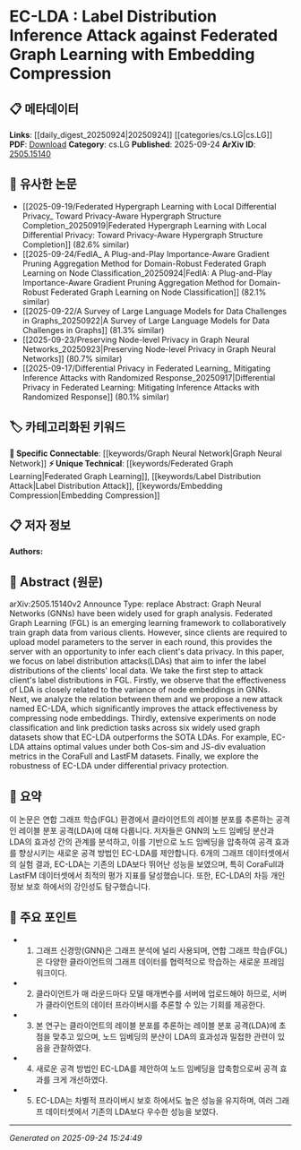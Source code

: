 <!-- KEYWORD_LINKING_METADATA:
{
  "processed_timestamp": "2025-09-24T15:24:49.181938",
  "vocabulary_version": "1.0",
  "selected_keywords": [
    "Graph Neural Network",
    "Federated Graph Learning",
    "Label Distribution Attack",
    "Embedding Compression"
  ],
  "rejected_keywords": [],
  "similarity_scores": {
    "Graph Neural Network": 0.88,
    "Federated Graph Learning": 0.82,
    "Label Distribution Attack": 0.81,
    "Embedding Compression": 0.79
  },
  "extraction_method": "AI_prompt_based",
  "budget_applied": true,
  "candidates_json": {
    "candidates": [
      {
        "surface": "Graph Neural Networks",
        "canonical": "Graph Neural Network",
        "aliases": [
          "GNN",
          "Graph Networks"
        ],
        "category": "specific_connectable",
        "rationale": "Graph Neural Networks are central to the study and provide strong connectivity to related graph-based learning concepts.",
        "novelty_score": 0.45,
        "connectivity_score": 0.92,
        "specificity_score": 0.85,
        "link_intent_score": 0.88
      },
      {
        "surface": "Federated Graph Learning",
        "canonical": "Federated Graph Learning",
        "aliases": [
          "FGL"
        ],
        "category": "unique_technical",
        "rationale": "Federated Graph Learning is a unique approach discussed in the paper, offering novel insights into collaborative graph learning.",
        "novelty_score": 0.75,
        "connectivity_score": 0.68,
        "specificity_score": 0.88,
        "link_intent_score": 0.82
      },
      {
        "surface": "Label Distribution Attack",
        "canonical": "Label Distribution Attack",
        "aliases": [
          "LDA"
        ],
        "category": "unique_technical",
        "rationale": "The concept of Label Distribution Attack is a key focus of the paper, providing a unique angle on privacy concerns in federated learning.",
        "novelty_score": 0.78,
        "connectivity_score": 0.65,
        "specificity_score": 0.87,
        "link_intent_score": 0.81
      },
      {
        "surface": "Embedding Compression",
        "canonical": "Embedding Compression",
        "aliases": [
          "EC"
        ],
        "category": "unique_technical",
        "rationale": "Embedding Compression is a novel technique proposed in the paper to enhance attack effectiveness, linking to broader compression strategies.",
        "novelty_score": 0.72,
        "connectivity_score": 0.7,
        "specificity_score": 0.8,
        "link_intent_score": 0.79
      }
    ],
    "ban_list_suggestions": [
      "model parameters",
      "node classification",
      "link prediction"
    ]
  },
  "decisions": [
    {
      "candidate_surface": "Graph Neural Networks",
      "resolved_canonical": "Graph Neural Network",
      "decision": "linked",
      "scores": {
        "novelty": 0.45,
        "connectivity": 0.92,
        "specificity": 0.85,
        "link_intent": 0.88
      }
    },
    {
      "candidate_surface": "Federated Graph Learning",
      "resolved_canonical": "Federated Graph Learning",
      "decision": "linked",
      "scores": {
        "novelty": 0.75,
        "connectivity": 0.68,
        "specificity": 0.88,
        "link_intent": 0.82
      }
    },
    {
      "candidate_surface": "Label Distribution Attack",
      "resolved_canonical": "Label Distribution Attack",
      "decision": "linked",
      "scores": {
        "novelty": 0.78,
        "connectivity": 0.65,
        "specificity": 0.87,
        "link_intent": 0.81
      }
    },
    {
      "candidate_surface": "Embedding Compression",
      "resolved_canonical": "Embedding Compression",
      "decision": "linked",
      "scores": {
        "novelty": 0.72,
        "connectivity": 0.7,
        "specificity": 0.8,
        "link_intent": 0.79
      }
    }
  ]
}
-->

# EC-LDA : Label Distribution Inference Attack against Federated Graph Learning with Embedding Compression

## 📋 메타데이터

**Links**: [[daily_digest_20250924|20250924]] [[categories/cs.LG|cs.LG]]
**PDF**: [Download](https://arxiv.org/pdf/2505.15140.pdf)
**Category**: cs.LG
**Published**: 2025-09-24
**ArXiv ID**: [2505.15140](https://arxiv.org/abs/2505.15140)

## 🔗 유사한 논문
- [[2025-09-19/Federated Hypergraph Learning with Local Differential Privacy_ Toward Privacy-Aware Hypergraph Structure Completion_20250919|Federated Hypergraph Learning with Local Differential Privacy: Toward Privacy-Aware Hypergraph Structure Completion]] (82.6% similar)
- [[2025-09-24/FedIA_ A Plug-and-Play Importance-Aware Gradient Pruning Aggregation Method for Domain-Robust Federated Graph Learning on Node Classification_20250924|FedIA: A Plug-and-Play Importance-Aware Gradient Pruning Aggregation Method for Domain-Robust Federated Graph Learning on Node Classification]] (82.1% similar)
- [[2025-09-22/A Survey of Large Language Models for Data Challenges in Graphs_20250922|A Survey of Large Language Models for Data Challenges in Graphs]] (81.3% similar)
- [[2025-09-23/Preserving Node-level Privacy in Graph Neural Networks_20250923|Preserving Node-level Privacy in Graph Neural Networks]] (80.7% similar)
- [[2025-09-17/Differential Privacy in Federated Learning_ Mitigating Inference Attacks with Randomized Response_20250917|Differential Privacy in Federated Learning: Mitigating Inference Attacks with Randomized Response]] (80.1% similar)

## 🏷️ 카테고리화된 키워드
**🔗 Specific Connectable**: [[keywords/Graph Neural Network|Graph Neural Network]]
**⚡ Unique Technical**: [[keywords/Federated Graph Learning|Federated Graph Learning]], [[keywords/Label Distribution Attack|Label Distribution Attack]], [[keywords/Embedding Compression|Embedding Compression]]

## 📋 저자 정보

**Authors:** 

## 📄 Abstract (원문)

arXiv:2505.15140v2 Announce Type: replace 
Abstract: Graph Neural Networks (GNNs) have been widely used for graph analysis. Federated Graph Learning (FGL) is an emerging learning framework to collaboratively train graph data from various clients. However, since clients are required to upload model parameters to the server in each round, this provides the server with an opportunity to infer each client's data privacy. In this paper, we focus on label distribution attacks(LDAs) that aim to infer the label distributions of the clients' local data. We take the first step to attack client's label distributions in FGL. Firstly, we observe that the effectiveness of LDA is closely related to the variance of node embeddings in GNNs. Next, we analyze the relation between them and we propose a new attack named EC-LDA, which significantly improves the attack effectiveness by compressing node embeddings. Thirdly, extensive experiments on node classification and link prediction tasks across six widely used graph datasets show that EC-LDA outperforms the SOTA LDAs. For example, EC-LDA attains optimal values under both Cos-sim and JS-div evaluation metrics in the CoraFull and LastFM datasets. Finally, we explore the robustness of EC-LDA under differential privacy protection.

## 📝 요약

이 논문은 연합 그래프 학습(FGL) 환경에서 클라이언트의 레이블 분포를 추론하는 공격인 레이블 분포 공격(LDA)에 대해 다룹니다. 저자들은 GNN의 노드 임베딩 분산과 LDA의 효과성 간의 관계를 분석하고, 이를 기반으로 노드 임베딩을 압축하여 공격 효과를 향상시키는 새로운 공격 방법인 EC-LDA를 제안합니다. 6개의 그래프 데이터셋에서의 실험 결과, EC-LDA는 기존의 LDA보다 뛰어난 성능을 보였으며, 특히 CoraFull과 LastFM 데이터셋에서 최적의 평가 지표를 달성했습니다. 또한, EC-LDA의 차등 개인정보 보호 하에서의 강인성도 탐구했습니다.

## 🎯 주요 포인트

- 1. 그래프 신경망(GNN)은 그래프 분석에 널리 사용되며, 연합 그래프 학습(FGL)은 다양한 클라이언트의 그래프 데이터를 협력적으로 학습하는 새로운 프레임워크이다.
- 2. 클라이언트가 매 라운드마다 모델 매개변수를 서버에 업로드해야 하므로, 서버가 클라이언트의 데이터 프라이버시를 추론할 수 있는 기회를 제공한다.
- 3. 본 연구는 클라이언트의 레이블 분포를 추론하는 레이블 분포 공격(LDA)에 초점을 맞추고 있으며, 노드 임베딩의 분산이 LDA의 효과성과 밀접한 관련이 있음을 관찰하였다.
- 4. 새로운 공격 방법인 EC-LDA를 제안하여 노드 임베딩을 압축함으로써 공격 효과를 크게 개선하였다.
- 5. EC-LDA는 차별적 프라이버시 보호 하에서도 높은 성능을 유지하며, 여러 그래프 데이터셋에서 기존의 LDA보다 우수한 성능을 보였다.


---

*Generated on 2025-09-24 15:24:49*